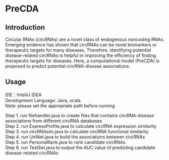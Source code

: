 # PreCDA
## Introduction
Circular RNAs (circRNAs) are a novel class of endogenous noncoding RNAs. Emerging evidence has shown that circRNAs can be novel biomarkers or therapeutic targets for many diseases. Therefore, identifying potential disease-related circRNAs is helpful in improving the efficiency of finding therapeutic targets for diseases. Here, a computational model (PreCDA) is proposed to predict potential circRNA-disease associations.
## Usage
IDE：IntelliJ IDEA  
Development Language: Java, scala  
Note: please set the appropriate path before running

Step 1. run filehandler.java to create files that contains circRNA-disease associations from different circRNA databases  
Step 2. run ExpressProfile.java to calculate circRNA expression similarity  
Step 3. run circRNAsim.java to calculate circRNA functional similarity  
Step 4. run UniNet.java to build the associations between circRNAs  
Step 5. run PersonalRank.java to rank candidate circRNAs  
Step 6. run TestSet.java to output the AUC value of predicting candidate disease-related circRNAs 
